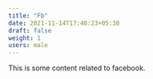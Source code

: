 ```yaml
---
title: "Fb"
date: 2021-11-14T17:40:23+05:30
draft: false
weight: 1
users: male
---
```


This is some content related to facebook.